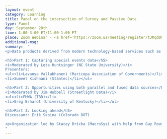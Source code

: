 ```yaml
---
layout: event
category: Learning
title: Panel on the intersection of Survey and Passive Data
type: Panel
day: September 28th
time: 1:00-3:00 ET/11:00-1:00 PT
place: Zoom Webinar - <a href='https://zoom.us/meeting/register/tJMqdOmhrT8qG9xjYrd9blQEBviPrxoGitYM'>Registration open</a>
additional-msg:
summary:  "
<p>Data products derived from modern technology-based services such as GPS, LBS, and others offer new data dimensions, different coverages, and refined temporal resolutions. While these new data products have enabled new ways of extracting information, they also add value to the more traditional data sources such as surveys and traffic counts. Identifying how modeling and planning activities that have been built upon the traditional data sources could be strengthened by leveraging both the traditional and emerging data sources require new thinking and exploration. This session explores such opportunities through a combination of presentations and focused discussions on where and how to leverage both data streams to strengthen transportation outcomes.

<h5>Part 1: Capturing special events data</h5>
<i>Moderated by Leta Huntsinger (NC State University)</i>
Presenters:
<ul><li>Lavanya Vallabhaneni (Maricopa Association of Governments)</li>
<li>Sumeet Kishnani (Stantec)</li></ul>

<h5>Part 2: Opportunities using both parallel and fused data sources</h5>
<i>Moderated by Jim Hubbell (Streetlight Data)</i>
<ul><li>FHWA (TBD)</li>
<li>Greg Erhardt (University of Kentucky)</li></ul>

<h5>Part 3: Looking ahead</h5>
Discussant: Erik Sabina (Colorado DOT)

<p>Organization led by Stacey Bricka (MacroSys) with help from Guy Rousseau (Atlanta Regional Commission), Jim Hubbell (Streetlight Data), Leta Huntsinger (NC State University), and Erik Sabina (Colorado DOT).O
"
---
```

